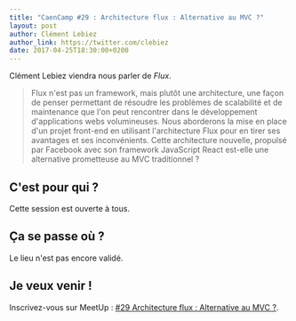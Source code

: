 ```yaml
---
title: "CaenCamp #29 : Architecture flux : Alternative au MVC ?"
layout: post
author: Clément Lebiez
author_link: https://twitter.com/clebiez
date: 2017-04-25T18:30:00+0200
---
```


Clément Lebiez viendra nous parler de *Flux*.

> Flux n'est pas un framework, mais plutôt une architecture, une façon de penser permettant de résoudre les problèmes de scalabilité et de maintenance que l'on peut rencontrer dans le développement d'applications webs volumineuses.
> Nous aborderons la mise en place d'un projet front-end en utilisant l'architecture Flux pour en tirer ses avantages et ses inconvénients.
> Cette architecture nouvelle, propulsé par Facebook avec son framework JavaScript React est-elle une alternative prometteuse au MVC traditionnel ? 

<!-- more -->

## C'est pour qui ?

Cette session est ouverte à tous.

## Ça se passe où ?

Le lieu n'est pas encore validé.

## Je veux venir !

Inscrivez-vous sur MeetUp : [#29 Architecture flux : Alternative au MVC ?](https://www.meetup.com/CaenCamp/events/239134605/).
